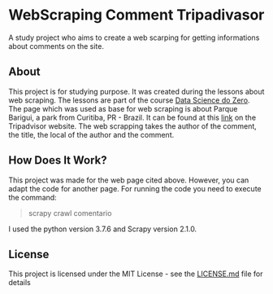 # WebScraping Comment Tripadivasor
A study project who aims to create a web scarping for getting informations about comments on the site.

## About
This project is for studying purpose. It was created during the lessons about web scraping. The lessons are part of the course [Data Science do Zero](https://minerandodados.com.br/curso-de-data-science/). The page which was used as base for web scraping is about Parque Barigui, a park from Curitiba, PR - Brazil. It can be found at this [link](https://www.tripadvisor.com.br/Attraction_Review-g303441-d553398-Reviews-Parque_Barigui-Curitiba_State_of_Parana.html) on the Tripadvisor website. The web scrapping takes the author of the comment, the title, the local of the author and the comment.

## How Does It Work?
This project was made for the web page cited above. However, you can adapt the code for another page. For running the code you need to execute the command: 

> scrapy crawl comentario

I used the python version 3.7.6 and Scrapy version 2.1.0.

## License
This project is licensed under the MIT License - see the [LICENSE.md](LICENSE.md) file for details
